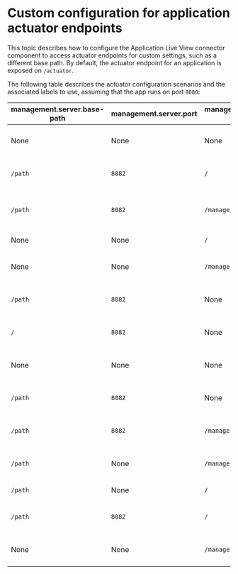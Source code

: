 # Custom configuration for application actuator endpoints

This topic describes how to configure the Application Live View connector component
to access actuator endpoints for custom settings, such as a different base path.
By default, the actuator endpoint for an application is exposed on `/actuator`.

The following table describes the actuator configuration scenarios and the
associated labels to use, assuming that the app runs on port `8080`:

| management.server.base-path | management.server.port | management.endpoints.web.base-path | server.servlet.context.path | Comments | Connector Configuration | Sidecar Configuration
| --- | --- | --- | --- | --- | --- | --- |
| None | None | None | None | Actuators endpoints available at `localhost:8080/actuator` | `tanzu.app.live.view.application.actuator.path=actuator`, `tanzu.app.live.view.application.actuator.port=8080` | `app.live.view.sidecar.application-actuator-path=actuator`, `app.live.view.sidecar.application-actuator-port=8080`
| `/path` | `8082` | `/` | None |  Actuator endpoints available at `localhost:8082/path` | `tanzu.app.live.view.application.actuator.path=path`, `tanzu.app.live.view.application.actuator.port=8082` | `app.live.view.sidecar.application-actuator-path=path`, `app.live.view.sidecar.application-actuator-port=8082`
| `/path` | `8082` | `/manage/actuator` | None |  Actuator endpoints available at `localhost:8082/path/manage/actuator` | `tanzu.app.live.view.application.actuator.path=path/manage/actuator`, `tanzu.app.live.view.application.actuator.port=8082` | `app.live.view.sidecar.application-actuator-path=path/manage/actuator`, `app.live.view.sidecar.application-actuator-port=8082`
| None | None | `/` | None | Actuators are disabled to avoid conflicts | None | None
| None | None | `/manage` | None | Actuator endpoints available at `/manage` | `tanzu.app.live.view.application.actuator.path=manage`, `tanzu.app.live.view.application.actuator.port=8080` | `app.live.view.sidecar.application-actuator-path=manage`, `app.live.view.sidecar.application-actuator-port=8080`
| `/path` | `8082` | None | None | Actuator endpoints available at `localhost:8082/path/actuator` | `tanzu.app.live.view.application.actuator.path=path/actuator`, `tanzu.app.live.view.application.actuator.port=8082`  | `app.live.view.sidecar.application-actuator-path=path/actuator`, `app.live.view.sidecar.application-actuator-port=8082`
| `/` | `8082` | None | None | Actuator endpoints available at `localhost:8082/actuator` | `tanzu.app.live.view.application.actuator.path=actuator`, `tanzu.app.live.view.application.actuator.port=8082`  | `app.live.view.sidecar.application-actuator-path=actuator`, `app.live.view.sidecar.application-actuator-port=8082`
| None | None | None | `/api` | Actuator endpoints available at `localhost:8080/api/actuator` | `tanzu.app.live.view.application.actuator.path=api/actuator`, `tanzu.app.live.view.application.actuator.port=8080` | `app.live.view.sidecar.application-actuator-path=api/actuator`, `app.live.view.sidecar.application-actuator-port=8080`
| `/path` | `8082` | None | `/api `| Actuator endpoints available at `localhost:8082/path/actuator` | `tanzu.app.live.view.application.actuator.path=path/actuator`, `tanzu.app.live.view.application.actuator.port=8082` | `app.live.view.sidecar.application-actuator-path=path/actuator`, `app.live.view.sidecar.application-actuator-port=8082`
| `/path` | `8082` | `/manage` | `/api` | Actuator endpoints available at `localhost:8082/path/manage` | `tanzu.app.live.view.application.actuator.path=path/manage`, `tanzu.app.live.view.application.actuator.port=8082` | `app.live.view.sidecar.application-actuator-path=path/manage`, `app.live.view.sidecar.application-actuator-port=8082`
| `/path` | None | `/manage` | `/api` | Actuator endpoints available at `localhost:8080/api/manage` | `tanzu.app.live.view.application.actuator.path=api/manage`, `tanzu.app.live.view.application.actuator.port=8080` | `app.live.view.sidecar.application-actuator-path=api/manage`, `app.live.view.sidecar.application-actuator-port=8080`
| `/path` | None | `/` | `/api` | Actuators are disabled to avoid conflicts | None | None
| `/path` | `8082` | `/` | `/api` | Actuator endpoints available at `localhost:8082/path` | `tanzu.app.live.view.application.actuator.path=path`, `tanzu.app.live.view.application.actuator.port=8082` | `app.live.view.sidecar.application-actuator-path=path`, `app.live.view.sidecar.application-actuator-port=8082`
| None | None | `/manage` | `/api` | Actuator endpoints available at `localhost:8080/api/manage` | `tanzu.app.live.view.application.actuator.path=api/manage`, `tanzu.app.live.view.application.actuator.port=8080` | `app.live.view.sidecar.application-actuator-path=api/manage`, `app.live.view.sidecar.application-actuator-port=8080`
